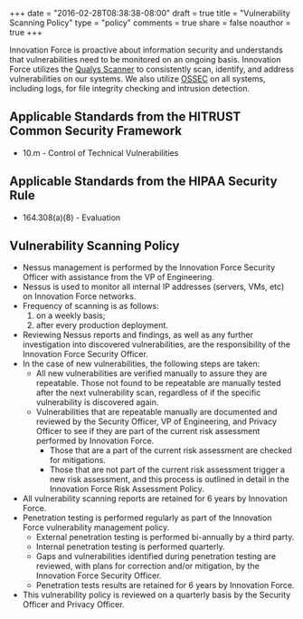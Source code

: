 +++
date = "2016-02-28T08:38:38-08:00"
draft = true
title = "Vulnerability Scanning Policy"
type = "policy"
comments = true
share = false
noauthor = true
+++

Innovation Force is proactive about information security and understands that vulnerabilities need to be monitored on an ongoing basis. Innovation Force utilizes the [Qualys Scanner](https://www.qualys.com/enterprises/qualysguard/web-application-scanning/) to consistently scan, identify, and address vulnerabilities on our systems. We also utilize [OSSEC](http://www.ossec.net/) on all systems, including logs, for file integrity checking and intrusion detection.

## Applicable Standards from the HITRUST Common Security Framework

* 10.m - Control of Technical Vulnerabilities

## Applicable Standards from the HIPAA Security Rule

* 164.308(a)(8) - Evaluation

## Vulnerability Scanning Policy

* Nessus management is performed by the Innovation Force Security Officer with assistance from the VP of Engineering.
* Nessus is used to monitor all internal IP addresses (servers, VMs, etc) on Innovation Force networks.
* Frequency of scanning is as follows:
	1. on a weekly basis;
	2. after every production deployment.
* Reviewing Nessus reports and findings, as well as any further investigation into discovered vulnerabilities, are the responsibility of the Innovation Force Security Officer.
* In the case of new vulnerabilities, the following steps are taken:
	* All new vulnerabilities are verified manually to assure they are repeatable. Those not found to be repeatable are manually tested after the next vulnerability scan, regardless of if the specific vulnerability is discovered again.
	* Vulnerabilities that are repeatable manually are documented and reviewed by the Security Officer, VP of Engineering, and Privacy Officer to see if they are part of the current risk assessment performed by Innovation Force.
		* Those that are a part of the current risk assessment are checked for mitigations.
		* Those that are not part of the current risk assessment trigger a new risk assessment, and this process is outlined in detail in the Innovation Force Risk Assessment Policy.
* All vulnerability scanning reports are retained for 6 years by Innovation Force.
* Penetration testing is performed regularly as part of the Innovation Force vulnerability management policy.
	* External penetration testing is performed bi-annually by a third party.
	* Internal penetration testing is performed quarterly.
	* Gaps and vulnerabilities identified during penetration testing are reviewed, with plans for correction and/or mitigation, by the Innovation Force Security Officer.
	* Penetration tests results are retained for 6 years by Innovation Force.
* This vulnerability policy is reviewed on a quarterly basis by the Security Officer and Privacy Officer.
